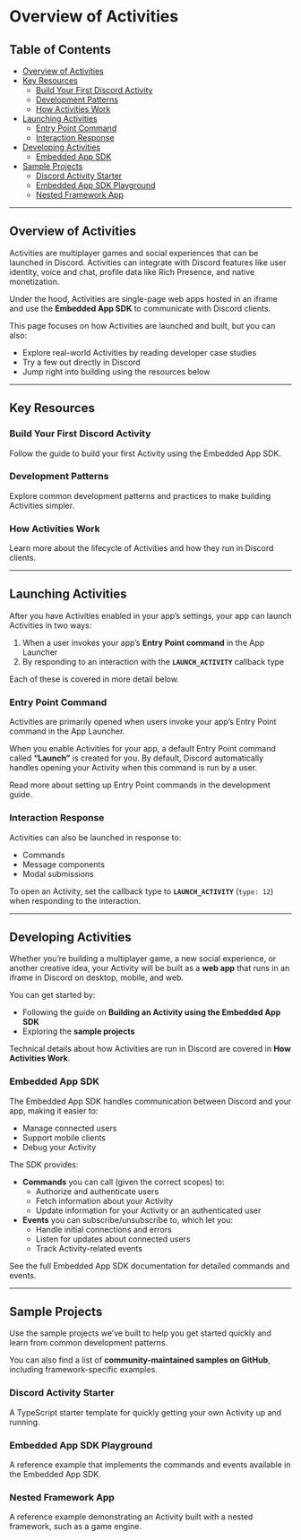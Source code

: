 # Overview of Activities

## Table of Contents
- [Overview of Activities](#overview-of-activities)
- [Key Resources](#key-resources)
  - [Build Your First Discord Activity](#build-your-first-discord-activity)
  - [Development Patterns](#development-patterns)
  - [How Activities Work](#how-activities-work)
- [Launching Activities](#launching-activities)
  - [Entry Point Command](#entry-point-command)
  - [Interaction Response](#interaction-response)
- [Developing Activities](#developing-activities)
  - [Embedded App SDK](#embedded-app-sdk)
- [Sample Projects](#sample-projects)
  - [Discord Activity Starter](#discord-activity-starter)
  - [Embedded App SDK Playground](#embedded-app-sdk-playground)
  - [Nested Framework App](#nested-framework-app)

---

## Overview of Activities

Activities are multiplayer games and social experiences that can be launched in Discord. Activities can integrate with Discord features like user identity, voice and chat, profile data like Rich Presence, and native monetization.  

Under the hood, Activities are single-page web apps hosted in an iframe and use the **Embedded App SDK** to communicate with Discord clients.  

This page focuses on how Activities are launched and built, but you can also:
- Explore real-world Activities by reading developer case studies
- Try a few out directly in Discord
- Jump right into building using the resources below

---

## Key Resources

### Build Your First Discord Activity
Follow the guide to build your first Activity using the Embedded App SDK.

### Development Patterns
Explore common development patterns and practices to make building Activities simpler.

### How Activities Work
Learn more about the lifecycle of Activities and how they run in Discord clients.

---

## Launching Activities

After you have Activities enabled in your app’s settings, your app can launch Activities in two ways:

1. When a user invokes your app’s **Entry Point command** in the App Launcher  
2. By responding to an interaction with the **`LAUNCH_ACTIVITY`** callback type  

Each of these is covered in more detail below.

### Entry Point Command
Activities are primarily opened when users invoke your app’s Entry Point command in the App Launcher.  

When you enable Activities for your app, a default Entry Point command called **“Launch”** is created for you. By default, Discord automatically handles opening your Activity when this command is run by a user.  

Read more about setting up Entry Point commands in the development guide.

### Interaction Response
Activities can also be launched in response to:
- Commands
- Message components
- Modal submissions  

To open an Activity, set the callback type to **`LAUNCH_ACTIVITY`** (`type: 12`) when responding to the interaction.

---

## Developing Activities

Whether you’re building a multiplayer game, a new social experience, or another creative idea, your Activity will be built as a **web app** that runs in an iframe in Discord on desktop, mobile, and web.

You can get started by:
- Following the guide on **Building an Activity using the Embedded App SDK**
- Exploring the **sample projects**

Technical details about how Activities are run in Discord are covered in **How Activities Work**.

### Embedded App SDK
The Embedded App SDK handles communication between Discord and your app, making it easier to:
- Manage connected users
- Support mobile clients
- Debug your Activity  

The SDK provides:
- **Commands** you can call (given the correct scopes) to:
  - Authorize and authenticate users
  - Fetch information about your Activity
  - Update information for your Activity or an authenticated user
- **Events** you can subscribe/unsubscribe to, which let you:
  - Handle initial connections and errors
  - Listen for updates about connected users
  - Track Activity-related events  

See the full Embedded App SDK documentation for detailed commands and events.

---

## Sample Projects

Use the sample projects we’ve built to help you get started quickly and learn from common development patterns.  

You can also find a list of **community-maintained samples on GitHub**, including framework-specific examples.

### Discord Activity Starter
A TypeScript starter template for quickly getting your own Activity up and running.

### Embedded App SDK Playground
A reference example that implements the commands and events available in the Embedded App SDK.

### Nested Framework App
A reference example demonstrating an Activity built with a nested framework, such as a game engine.